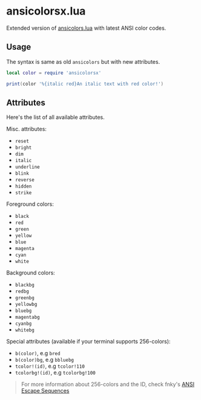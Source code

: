 # ansicolorsx.lua
Extended version of [ansicolors.lua](https://github.com/kikito/ansicolors.lua) with latest ANSI color codes.

## Usage
The syntax is same as old `ansicolors` but with new attributes.
```lua
local color = require 'ansicolorsx'

print(color '%{italic red}An italic text with red color!')
```

## Attributes
Here's the list of all available attributes.

Misc. attributes:
 * `reset`
 * `bright`
 * `dim`
 * `italic`
 * `underline`
 * `blink`
 * `reverse`
 * `hidden`
 * `strike`

Foreground colors:
 * `black`
 * `red`
 * `green`
 * `yellow`
 * `blue`
 * `magenta`
 * `cyan`
 * `white`

Background colors:
 * `blackbg`
 * `redbg`
 * `greenbg`
 * `yellowbg`
 * `bluebg`
 * `magentabg`
 * `cyanbg`
 * `whitebg`

Special attributes (available if your terminal supports 256-colors):
 * `b(color)`, e.g `bred`
 * `b(color)bg`, e.g `bbluebg`
 * `tcolor!(id)`, e.g `tcolor!110`
 * `tcolorbg!(id)`, e.g `tcolorbg!100`

> For more information about 256-colors and the ID, check fnky's [ANSI Escape Sequences](https://gist.github.com/fnky/458719343aabd01cfb17a3a4f7296797#256-colors)

